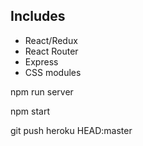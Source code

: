 ## Includes
  * React/Redux
  * React Router
  * Express
  * CSS modules


npm run server

npm start


git push heroku HEAD:master


